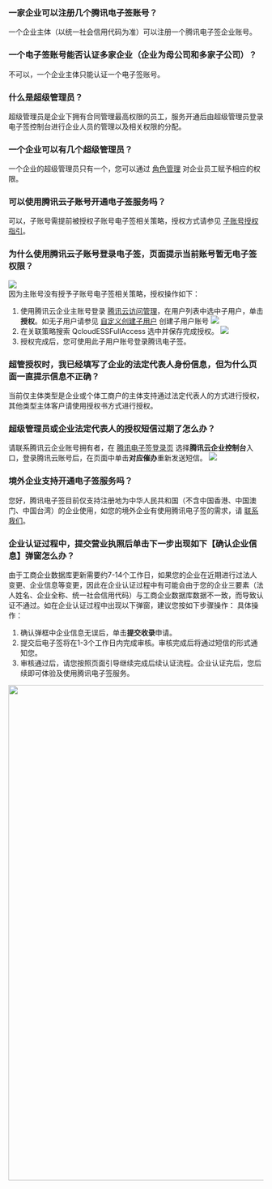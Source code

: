### 一家企业可以注册几个腾讯电子签账号？
一个企业主体（以统一社会信用代码为准）可以注册一个腾讯电子签企业账号。

### 一个电子签账号能否认证多家企业（企业为母公司和多家子公司）？
不可以，一个企业主体只能认证一个电子签账号。
 

### 什么是超级管理员？
超级管理员是企业下拥有合同管理最高权限的员工，服务开通后由超级管理员登录电子签控制台进行企业人员的管理以及相关权限的分配。


### 一个企业可以有几个超级管理员？
一个企业的超级管理员只有一个，您可以通过 [角色管理](https://cloud.tencent.com/document/product/1323/61355) 对企业员工赋予相应的权限。

### 可以使用腾讯云子账号开通电子签服务吗？
可以，子账号需提前被授权子账号电子签相关策略，授权方式请参见 [子账号授权指引](https://cloud.tencent.com/document/product/1323/58484#Q13)。

### 为什么使用腾讯云子账号登录电子签，页面提示当前账号暂无电子签权限？
![](https://qcloudimg.tencent-cloud.cn/raw/ecf0b7721d8f2ada3b0f635a6a29bda7.png)     
因为主账号没有授予子账号电子签相关策略，授权操作如下： 
1. 使用腾讯云企业主账号登录 [腾讯云访问管理](https://console.cloud.tencent.com/cam)，在用户列表中选中子用户，单击**授权**。如无子用户请参见 [自定义创建子用户](https://cloud.tencent.com/document/product/598/13674) 创建子用户账号
![](https://qcloudimg.tencent-cloud.cn/raw/039315db6625f7360f7d7a7dae9cc880.png)
2. 在关联策略搜索 QcloudESSFullAccess 选中并保存完成授权。
![](https://qcloudimg.tencent-cloud.cn/raw/a67241370d40761fec5976cc14d6e020.png)    
3. 授权完成后，您可使用此子用户账号登录腾讯电子签。

### 超管授权时，我已经填写了企业的法定代表人身份信息，但为什么页面一直提示信息不正确？
当前仅主体类型是企业或个体工商户的主体支持通过法定代表人的方式进行授权，其他类型主体客户请使用授权书方式进行授权。


### 超级管理员或企业法定代表人的授权短信过期了怎么办？
请联系腾讯云企业账号拥有者，在 [腾讯电子签登录页](https://ess.tencent.cn/login) 选择**腾讯云企业控制台**入口，登录腾讯云账号后，在页面中单击**对应催办**重新发送短信。
![](https://qcloudimg.tencent-cloud.cn/raw/7f889ec2e5e7f8d3710fcc31b2b7c06d.png)

### 境外企业支持开通电子签服务吗？
您好，腾讯电子签目前仅支持注册地为中华人民共和国（不含中国香港、中国澳门、中国台湾）的企业使用，如您的境外企业有使用腾讯电子签的需求，请 [联系我们](https://cloud.tencent.com/document/product/1323/59638)。

### 企业认证过程中，提交营业执照后单击下一步出现如下【确认企业信息】弹窗怎么办？
由于工商企业数据库更新需要约7-14个工作日，如果您的企业在近期进行过法人变更、企业信息等变更，因此在企业认证过程中有可能会由于您的企业三要素（法人姓名、企业全称、统一社会信用代码）与工商企业数据库数据不一致，而导致认证不通过。如在企业认证过程中出现以下弹窗，建议您按如下步骤操作：
具体操作：
1. 确认弹框中企业信息无误后，单击**提交收录**申请。
2. 提交后电子签将在1-3个工作日内完成审核。审核完成后将通过短信的形式通知您。
3. 审核通过后，请您按照页面引导继续完成后续认证流程。企业认证完后，您后续即可体验及使用腾讯电子签服务。

<img style="width:978px; max-width: inherit;" src="https://qcloudimg.tencent-cloud.cn/raw/d1402774b56aa7c3523fd0ced6bd3cc1.png" />
